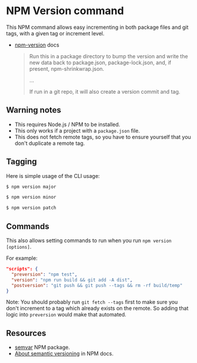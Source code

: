 # NPM Version command

This NPM command allows easy incrementing in both package files and git tags, with a given tag or increment level.

- [npm-version](https://docs.npmjs.com/cli/version) docs
    > Run this in a package directory to bump the version and write the new data back to package.json, package-lock.json, and, if present, npm-shrinkwrap.json.
    >
    > ...
    >
    > If run in a git repo, it will also create a version commit and tag.


## Warning notes

- This requires Node.js / NPM to be installed.
- This only works if a project with a `package.json` file.
- This does not fetch remote tags, so you have to ensure yourself that you don't duplicate a remote tag.


## Tagging

Here is simple usage of the CLI usage:

```sh
$ npm version major

$ npm version minor

$ npm version patch
```


## Commands

This also allows setting commands to run when you run `npm version [options]`.

For example:

```json
"scripts": {
  "preversion": "npm test",
  "version": "npm run build && git add -A dist",
  "postversion": "git push && git push --tags && rm -rf build/temp"
}
```

Note: You should probably run `git fetch --tags` first to make sure you don't increment to a tag which already exists on the remote. So adding that logic into `preversion` would make that automated.


## Resources

- [semvar](https://docs.npmjs.com/misc/semver) NPM package.
- [About semantic versioning](https://docs.npmjs.com/about-semantic-versioning) in NPM docs.
